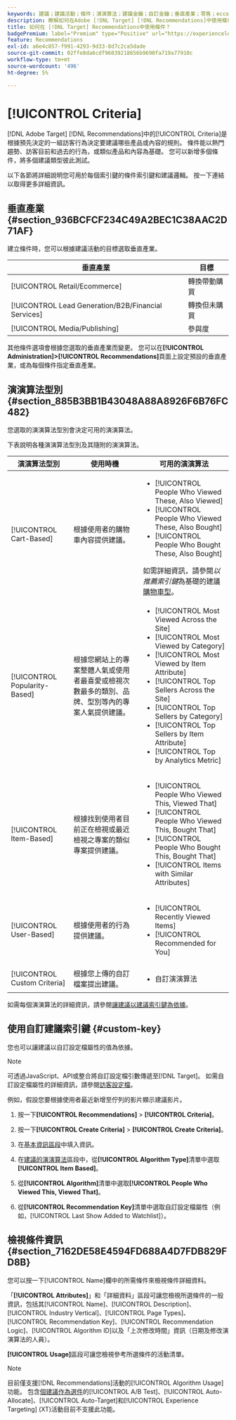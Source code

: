 ```yaml
---
keywords: 建議；建議活動；條件；演演算法；建議金鑰；自訂金鑰；垂直產業；零售；eccommerce；銷售機會產生；b2b；金融服務；媒體；發佈
description: 瞭解如何在Adobe [!DNL Target] [!DNL Recommendations]中使用條件。
title: 如何在 [!DNL Target] Recommendations中使用條件？
badgePremium: label="Premium" type="Positive" url="https://experienceleague.adobe.com/docs/target/using/introduction/intro.html?lang=zh-Hant#premium newtab=true" tooltip="檢視Target Premium包含的內容。"
feature: Recommendations
exl-id: a6e4c857-f991-4293-9d33-8d7c2ca5dade
source-git-commit: 02ffe8da6cdf96039218656b9690fa719a77910c
workflow-type: tm+mt
source-wordcount: '496'
ht-degree: 5%

---
```


# [!UICONTROL Criteria]

[!DNL Adobe Target] [!DNL Recommendations]中的[!UICONTROL Criteria]是根據預先決定的一組訪客行為決定要建議哪些產品或內容的規則。 條件能以熱門趨勢、訪客目前和過去的行為，或類似產品和內容為基礎。 您可以新增多個條件，將多個建議類型彼此測試。

以下各節將詳細說明您可用於每個索引鍵的條件索引鍵和建議邏輯。 按一下連結以取得更多詳細資訊。

## 垂直產業 {#section_936BCFCF234C49A2BEC1C38AAC2D71AF}

建立條件時，您可以根據建議活動的目標選取垂直產業。

| 垂直產業 | 目標 |
|--- |--- |
| [!UICONTROL Retail/Ecommerce] | 轉換帶動購買 |
| [!UICONTROL Lead Generation/B2B/Financial Services] | 轉換但未購買 |
| [!UICONTROL Media/Publishing] | 參與度 |

其他條件選項會根據您選取的垂直產業而變更。 您可以在&#x200B;**[!UICONTROL Administration]>[!UICONTROL Recommendations]**&#x200B;頁面上設定預設的垂直產業，或為每個條件指定垂直產業。

## 演演算法型別 {#section_885B3BB1B43048A88A8926F6B76FC482}

您選取的演演算法型別會決定可用的演演算法。

下表說明各種演演算法型別及其隨附的演演算法。

| 演演算法型別 | 使用時機 | 可用的演演算法 |
| --- | --- | --- |
| [!UICONTROL Cart-Based] | 根據使用者的購物車內容提供建議。 | <ul><li>[!UICONTROL People Who Viewed These, Also Viewed]</li><li>[!UICONTROL People Who Viewed These, Also Bought]</li><li>[!UICONTROL People Who Bought These, Also Bought]</li></ul>如需詳細資訊，請參閱&#x200B;*以推薦索引鍵*&#x200B;為基礎的建議[購物車型](/help/main/c-recommendations/c-algorithms/base-the-recommendation-on-a-recommendation-key.md#cart-based)。 |
| [!UICONTROL Popularity-Based] | 根據您網站上的專案整體人氣或使用者最喜愛或檢視次數最多的類別、品牌、型別等內的專案人氣提供建議。 | <ul><li>[!UICONTROL Most Viewed Across the Site]</li><li>[!UICONTROL Most Viewed by Category]</li><li>[!UICONTROL Most Viewed by Item Attribute]</li><li>[!UICONTROL Top Sellers Across the Site]</li><li>[!UICONTROL Top Sellers by Category]</li><li>[!UICONTROL Top Sellers by Item Attribute]</li><li>[!UICONTROL Top by Analytics Metric]</li></ul> |
| [!UICONTROL Item-Based] | 根據找到使用者目前正在檢視或最近檢視之專案的類似專案提供建議。 | <ul><li>[!UICONTROL People Who Viewed This, Viewed That]</li><li>[!UICONTROL People Who Viewed This, Bought That]</li><li>[!UICONTROL People Who Bought This, Bought That]</li><li>[!UICONTROL Items with Similar Attributes]</li></ul> |
| [!UICONTROL User-Based] | 根據使用者的行為提供建議。 | <ul><li>[!UICONTROL Recently Viewed Items]</li><li>[!UICONTROL Recommended for You]</li></ul> |
| [!UICONTROL Custom Criteria] | 根據您上傳的自訂檔案提出建議。 | <ul><li>自訂演演算法</li></ul> |

如需每個演演算法的詳細資訊，請參閱[讓建議以建議索引鍵為依據](/help/main/c-recommendations/c-algorithms/base-the-recommendation-on-a-recommendation-key.md)。

## 使用自訂建議索引鍵 {#custom-key}

您也可以讓建議以自訂設定檔屬性的值為依據。

>[!NOTE]
>
>可透過JavaScript、API或整合將自訂設定檔引數傳遞至[!DNL Target]。 如需自訂設定檔屬性的詳細資訊，請參閱[訪客設定檔](/help/main/c-target/c-visitor-profile/visitor-profile.md)。

例如，假設您要根據使用者最近新增至佇列的影片顯示建議影片。

1. 按一下&#x200B;**[!UICONTROL Recommendations]** > **[!UICONTROL Criteria]**。

1. 按一下&#x200B;**[!UICONTROL Create Criteria]** > **[!UICONTROL Create Criteria]**。

1. 在[基本資訊區段](/help/main/c-recommendations/c-algorithms/create-new-algorithm.md#info)中填入資訊。

1. 在[建議的演演算法](/help/main/c-recommendations/c-algorithms/create-new-algorithm.md#rec-algo)區段中，從&#x200B;**[!UICONTROL Algorithm Type]**&#x200B;清單中選取&#x200B;**[!UICONTROL Item Based]**。

1. 從&#x200B;**[!UICONTROL Algorithm]**&#x200B;清單中選取&#x200B;**[!UICONTROL People Who Viewed This, Viewed That]**。

1. 從&#x200B;**[!UICONTROL Recommendation Key]**&#x200B;清單中選取自訂設定檔屬性（例如，[!UICONTROL Last Show Added to Watchlist]）。

## 檢視條件資訊 {#section_7162DE58E4594FD688A4D7FDB829FD8B}

您可以按一下[!UICONTROL Name]欄中的所需條件來檢視條件詳細資料。

「**[!UICONTROL Attributes]**」和「詳細資料」區段可讓您檢視所選條件的一般資訊，包括其[!UICONTROL Name]、[!UICONTROL Description]、[!UICONTROL Industry Vertical]、[!UICONTROL Page Types]、[!UICONTROL Recommendation Key]、[!UICONTROL Recommendation Logic]、[!UICONTROL Algorithm ID]以及「上次修改時間」資訊（日期及修改演演算法的人員）。

**[!UICONTROL Usage]**&#x200B;區段可讓您檢視參考所選條件的活動清單。

>[!NOTE]
>
>目前僅支援[!DNL Recommendations]活動的[!UICONTROL Algorithm Usage]功能。 包含[個建議作為選件](/help/main/c-recommendations/recommendations-as-an-offer.md)的[!UICONTROL A/B Test]、[!UICONTROL Auto-Allocate]、[!UICONTROL Auto-Target]和[!UICONTROL Experience Targeting] (XT)活動目前不支援此功能。
